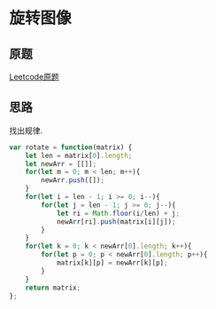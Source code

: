 # 旋转图像

## 原题
[Leetcode原题](https://leetcode-cn.com/leetbook/read/top-interview-questions-easy/xnhhkv/)


## 思路 
找出规律.

```js
var rotate = function(matrix) {
    let len = matrix[0].length;
    let newArr = [[]];
    for(let m = 0; m < len; m++){
        newArr.push([]);
    }
    for(let i = len - 1; i >= 0; i--){
        for(let j = len - 1; j >= 0; j--){
            let ri = Math.floor(i/len) + j;
            newArr[ri].push(matrix[i][j]);
        }
    }
    for(let k = 0; k < newArr[0].length; k++){
        for(let p = 0; p < newArr[0].length; p++){
            matrix[k][p] = newArr[k][p];
        }
    }
    return matrix;
};
```